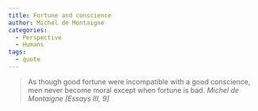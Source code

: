 ```yaml
---
title: Fortune and conscience
author: Michel de Montaigne
categories:
  - Perspective
  - Humans
tags:
  - quote
---
```


> As though good fortune were incompatible with a good conscience, men never become moral except when fortune is bad.
> <cite>Michel de Montaigne [Essays III, 9]</cite>
